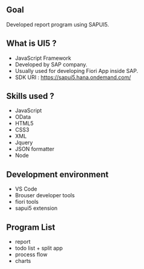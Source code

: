 ## Goal
Developed report program using SAPUI5.

## What is UI5 ?
* JavaScript Framework
* Developed by SAP company.
* Usually used for developing Fiori App inside SAP.
* SDK URI : https://sapui5.hana.ondemand.com/

## Skills used ?
* JavaScript
* OData
* HTML5
* CSS3
* XML
* Jquery
* JSON formatter
* Node

## Development environment
* VS Code
* Brouser developer tools
* fiori tools
* sapui5 extension

## Program List
* report
* todo list + split app
* process flow
* charts
